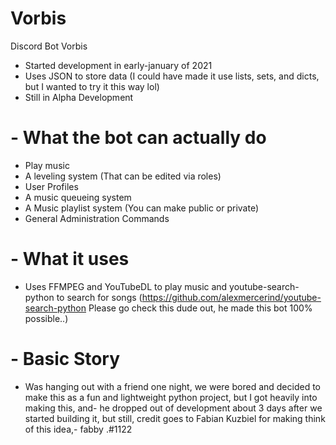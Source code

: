 # Vorbis
Discord Bot Vorbis
- Started development in early-january of 2021
- Uses JSON to store data (I could have made it use lists, sets, and dicts, but I wanted to try it this way lol)
- Still in Alpha Development

# - What the bot can actually do

- Play music
- A leveling system (That can be edited via roles)
- User Profiles
- A music queueing system
- A Music playlist system (You can make public or private)
- General Administration Commands

# - What it uses

- Uses FFMPEG and YouTubeDL to play music and youtube-search-python to search for songs (https://github.com/alexmercerind/youtube-search-python Please go check this dude out, he made this bot 100% possible..)

# - Basic Story

- Was hanging out with a friend one night, we were bored and decided to make this as a fun and lightweight python project, but I got heavily into making this, and-
  he dropped out of development about 3 days after we started building it, but still, credit goes to Fabian Kuzbiel for making think of this idea,-
  fabby .#1122
